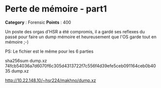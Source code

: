 # Perte de mémoire - part1

**Category** : Forensic
**Points** : 400

Un poste des orgas d'HSR a été compromis,  il a gardé ses reflexes du passé pour faire un dump mémoire et heureusement que l'OS garde tout en mémoire ;-)

PS: Le fichier est le même pour les 6 parties

sha256sum dump.xz
74fcb54036a7d6070f6c305d4313722f7c556f4d39efe5ceb091164ceb0b4035  dump.xz

http://10.22.148.10/~hsr224/makhno/dump.xz



